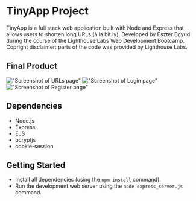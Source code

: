 # TinyApp Project

TinyApp is a full stack web application built with Node and Express that allows users to shorten long URLs (à la bit.ly). 
Developed by Eszter Egyud during the course of the Lighthouse Labs Web Development Bootcamp. 
Copright disclaimer: parts of the code was provided by Lighthouse Labs.

## Final Product

!["Screenshot of URLs page"](https://github.com/eegyudt/tinyapp/blob/feature/user-registration/docs/urls-page.png?raw=true)
!["Screenshot of Login page"](https://github.com/eegyudt/tinyapp/blob/feature/user-registration/docs/login-page.png?raw=true)
!["Screenshot of Register page"](https://github.com/eegyudt/tinyapp/blob/feature/user-registration/docs/register-page.png?raw=true)

## Dependencies

- Node.js
- Express
- EJS
- bcryptjs
- cookie-session

## Getting Started

- Install all dependencies (using the `npm install` command).
- Run the development web server using the `node express_server.js` command.